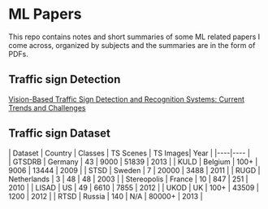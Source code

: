 # ML Papers
This repo contains notes and short summaries of some ML related papers I come across, organized by subjects and the summaries are in the form of PDFs.

## Traffic sign Detection

[Vision-Based Traffic Sign Detection and Recognition Systems: Current Trends and Challenges](Vision_Based_Traffic_Sign_Detection_and_Recognition_Systems_Current_Trends_and_Challenges.pdf)

## Traffic sign Dataset


| Dataset       | Country	   | Classes   | TS Scenes  | TS Images| Year   |
|----|----      |              
| GTSDRB        | Germany      | 43        |  9000      | 51839    | 2013   |
| KULD          | Belgium      | 100+      |  9006      | 13444    | 2009   |
| STSD 	        | Sweden       | 7         |  20000     | 3488     | 2011   |
| RUGD          | Netherlands  | 3         |  48        | 48       | 2003   |
|  Stereopolis  | France       | 10        |  847       | 251      | 2010   |
| LISAD         | US           | 49        |  6610      | 7855     | 2012   |
|  UKOD         | UK           | 100+      |  43509     | 1200     | 2012   |
|  RTSD         | Russia       | 140       |  N/A       | 80000+   | 2013   |
